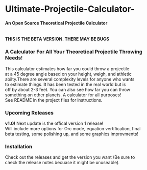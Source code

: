 # Ultimate-Projectile-Calculator-
<h4>An Open Source Theoretical Projectile Calculator</h4></br>
<strong>THIS IS THE BETA VERSION. THERE MAY BE BUGS</strong></br>

<h3>A Calculator For All Your Theoretical Projectile Throwing Needs!</h3>
This calculator estimates how far you could throw a projectile</br>
at a 45 degree angle based on your height, weigh, and athletic</br>
abilty.There are several complexity levels for anyone who wants</br>
to estimate things. It has been tested in the real world but is</br>
off by about 2-3 feet. You can also see how far you can throw</br>
something on other planets. A calculator for all purposes!</br>
See README in the project files for instructions.</br>

<h3>Upcoming Releases</h3>
<strong>v1.0!</strong> Next update is the offical version 1 release!</br>
Will include more options for Orc mode, equation vertification, final</br>
beta testing, some polishing up, and some graphics improvments!</br>

<h3>Installation</h3>
Check out the releases and get the version you want (Be sure to</br>
check the release notes becuase it might be unuseable).
